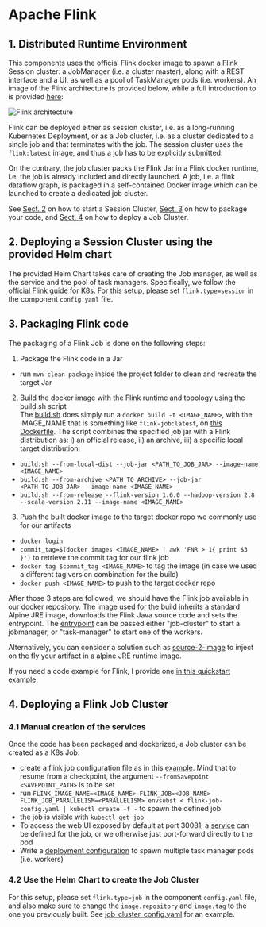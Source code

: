 # Apache Flink

## 1. Distributed Runtime Environment

This components uses the official Flink docker image to spawn a Flink Session cluster: a JobManager (i.e. a cluster master), along with a REST interface and a UI, as well as a pool of TaskManager pods (i.e. workers).
An image of the Flink architecture is provided below, while a full introduction to is provided [here](https://ci.apache.org/projects/flink/flink-docs-release-1.7/concepts/runtime.html):

![Flink architecture](https://ci.apache.org/projects/flink/flink-docs-release-1.7/fig/processes.svg)

Flink can be deployed either as session cluster, i.e. as a long-running Kubernetes Deployment, or as a Job cluster, i.e. as a cluster dedicated to a single job and that terminates with the job.
The session cluster uses the `flink:latest` image, and thus a job has to be explicitly submitted. 

On the contrary, the job cluster packs the Flink Jar in a Flink docker runtime, i.e. the job is already included and directly launched.
A job, i.e. a flink dataflow graph, is packaged in a self-contained Docker image which can be launched to create a dedicated job cluster.

See [Sect. 2](#2-deploying-a-session-cluster-using-the-provided-helm-chart) on how to start a Session Cluster, [Sect. 3](#3-packaging-flink-code) on how to package your code, and [Sect. 4](#4-deploying-a-flink-job-cluster) on how to deploy a Job Cluster.

## 2. Deploying a Session Cluster using the provided Helm chart  
The provided Helm Chart takes care of creating the Job manager, as well as the service and the pool of task managers.
Specifically, we follow the [official Flink guide for K8s](https://ci.apache.org/projects/flink/flink-docs-stable/ops/deployment/kubernetes.html#session-cluster-resource-definitions). For this setup, please set `flink.type=session` in the component `config.yaml` file.

## 3. Packaging Flink code  
The packaging of a Flink Job is done on the following steps:  
1. Package the Flink code in a Jar  
  * run `mvn clean package` inside the project folder to clean and recreate the target Jar
2. Build the docker image with the Flink runtime and topology using the build.sh script  
The [build.sh](https://github.com/apache/flink/blob/master/flink-container/docker/build.sh) does simply run a `docker build -t <IMAGE_NAME>`, with the IMAGE_NAME that is something like `flink-job:latest`, on [this Dockerfile](https://github.com/apache/flink/blob/master/flink-container/docker/Dockerfile). 
The script combines the specified job jar with a Flink distribution as: i) an official release, ii) an archive, iii) a specific local target distribution:  
  * `build.sh --from-local-dist --job-jar <PATH_TO_JOB_JAR> --image-name <IMAGE_NAME>`
  * `build.sh --from-archive <PATH_TO_ARCHIVE> --job-jar <PATH_TO_JOB_JAR> --image-name <IMAGE_NAME>`
  * `build.sh --from-release --flink-version 1.6.0 --hadoop-version 2.8 --scala-version 2.11 --image-name <IMAGE_NAME>`
3. Push the built docker image to the target docker repo we commonly use for our artifacts  
  * `docker login`
  * `commit_tag=$(docker images <IMAGE_NAME> | awk 'FNR > 1{ print $3 }')` to retrieve the commit tag for our flink job
  * `docker tag $commit_tag <IMAGE_NAME>` to tag the image (in case we used a different tag:version combination for the build)
  * `docker push <IMAGE_NAME>` to push to the target docker repo

After those 3 steps are followed, we should have the Flink job available in our docker repository.
The [image](https://github.com/apache/flink/blob/master/flink-container/docker/Dockerfile) used for the build inherits a standard Alpine JRE image, downloads the Flink Java source code and sets the entrypoint. The [entrypoint](https://github.com/apache/flink/blob/master/flink-container/docker/docker-entrypoint.sh) can be passed either "job-cluster" to start a jobmanager, or "task-manager" to start one of the workers.

Alternatively, you can consider a solution such as [source-2-image](https://youtu.be/flI6zx9wH6M) to inject on the fly your artifact in a alpine JRE runtime image.  

If you need a code example for Flink, I provide one [in this quickstart example](https://github.com/pilillo/flink-quickstart).

## 4. Deploying a Flink Job Cluster  
### 4.1 Manual creation of the services
Once the code has been packaged and dockerized, a Job cluster can be created as a K8s Job:
  * create a flink job configuration file as in this [example](https://github.com/apache/flink/blob/master/flink-container/kubernetes/job-cluster-job.yaml.template). Mind that to resume from a checkpoint, the argument `--fromSavepoint <SAVEPOINT_PATH>` is to be set  
  * run `FLINK_IMAGE_NAME=<IMAGE_NAME> FLINK_JOB=<JOB_NAME> FLINK_JOB_PARALLELISM=<PARALLELISM> envsubst < flink-job-config.yaml | kubectl create -f -` to spawn the defined job  
  * the job is visible with `kubectl get job`
  * To access the web UI exposed by default at port 30081, a [service](https://github.com/apache/flink/blob/master/flink-container/kubernetes/job-cluster-service.yaml) can be defined for the job, or we otherwise just port-forward directly to the pod
  * Write a [deployment configuration](https://github.com/apache/flink/blob/master/flink-container/kubernetes/task-manager-deployment.yaml.template) to spawn multiple task manager pods (i.e. workers)

### 4.2 Use the Helm Chart to create the Job Cluster
For this setup, please set `flink.type=job` in the component `config.yaml` file, and also make sure to change the `image.repository` and `image.tag` to the one you previously built. See [job_cluster_config.yaml](https://github.com/data-mill-cloud/data-mill/blob/master/infrastructure/components/flink/job_cluster_config.yaml) for an example.
